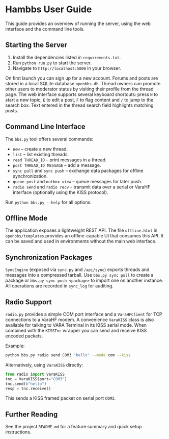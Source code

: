 # Hambbs User Guide

This guide provides an overview of running the server, using the web interface and the command line tools.

## Starting the Server

1. Install the dependencies listed in `requirements.txt`.
2. Run `python run.py` to start the server.
3. Navigate to `http://localhost:5000` in your browser.

On first launch you can sign up for a new account. Forums and posts are stored in a local SQLite database `openbbs.db`.
Thread owners can promote other users to moderator status by visiting their profile from the thread page.
The web interface supports several keyboard shortcuts: press `N` to start a new topic, `E` to edit a post, `F` to flag content and `/` to jump to the search box. Text entered in the thread search field highlights matching posts.

## Command Line Interface

The `bbs.py` tool offers several commands:

- `new` – create a new thread.
- `list` – list existing threads.
- `read THREAD_ID` – print messages in a thread.
- `post THREAD_ID MESSAGE` – add a message.
- `sync pull` and `sync push` – exchange data packages for offline synchronization.
- `queue post` and `outbox view` – queue messages for later push.
- `radio send` and `radio recv` – transmit data over a serial or VaraHF interface (optionally using the KISS protocol).

Run `python bbs.py --help` for all options.

## Offline Mode

The application exposes a lightweight REST API. The file `offline.html` in `openbbs/templates` provides an offline-capable UI that consumes this API. It can be saved and used in environments without the main web interface.

## Synchronization Packages

`SyncEngine` (exposed via `sync.py` and `/api/sync`) exports threads and messages into a compressed tarball. Use `bbs.py sync pull` to create a package or `bbs.py sync push <package>` to import one on another instance. All operations are recorded in `sync_log` for auditing.

## Radio Support

`radio.py` provides a simple COM port interface and a `VaraHFClient` for TCP connections to a VaraHF modem. A convenience `VaraKISS` class is also available for talking to VARA Terminal in its KISS serial mode. When combined with the `KISSTnc` wrapper you can send and receive KISS encoded packets.

Example:

```bash
python bbs.py radio send COM3 "hello" --mode com --kiss
```

Alternatively, using `VaraKISS` directly:

```python
from radio import VaraKISS
tnc = VaraKISS(port="COM3")
tnc.send(b"hello")
resp = tnc.receive()
```

This sends a KISS framed packet on serial port `COM3`.

## Further Reading

See the project `README.md` for a feature summary and quick setup instructions.
